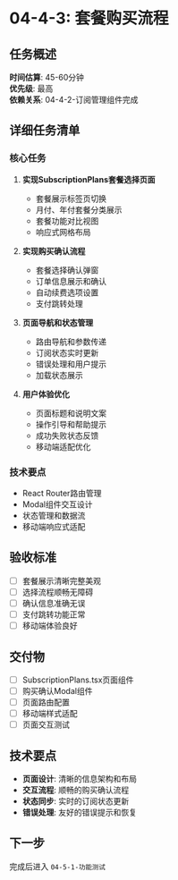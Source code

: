 # 04-4-3: 套餐购买流程

## 任务概述
**时间估算**: 45-60分钟  
**优先级**: 最高  
**依赖关系**: 04-4-2-订阅管理组件完成

## 详细任务清单

### 核心任务
1. **实现SubscriptionPlans套餐选择页面**
   - 套餐展示标签页切换
   - 月付、年付套餐分类展示
   - 套餐功能对比视图
   - 响应式网格布局

2. **实现购买确认流程**
   - 套餐选择确认弹窗
   - 订单信息展示和确认
   - 自动续费选项设置
   - 支付跳转处理

3. **页面导航和状态管理**
   - 路由导航和参数传递
   - 订阅状态实时更新
   - 错误处理和用户提示
   - 加载状态展示

4. **用户体验优化**
   - 页面标题和说明文案
   - 操作引导和帮助提示
   - 成功失败状态反馈
   - 移动端适配优化

### 技术要点
- React Router路由管理
- Modal组件交互设计
- 状态管理和数据流
- 移动端响应式适配

## 验收标准
- [ ] 套餐展示清晰完整美观
- [ ] 选择流程顺畅无障碍
- [ ] 确认信息准确无误
- [ ] 支付跳转功能正常
- [ ] 移动端体验良好

## 交付物
- [ ] SubscriptionPlans.tsx页面组件
- [ ] 购买确认Modal组件
- [ ] 页面路由配置
- [ ] 移动端样式适配
- [ ] 页面交互测试

## 技术要点
- **页面设计**: 清晰的信息架构和布局
- **交互流程**: 顺畅的购买确认流程
- **状态同步**: 实时的订阅状态更新
- **错误处理**: 友好的错误提示和恢复

## 下一步
完成后进入 `04-5-1-功能测试`
